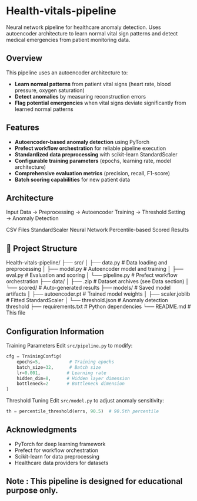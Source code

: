 # Health-vitals-pipeline
Neural network pipeline for healthcare anomaly detection. Uses autoencoder architecture to learn normal vital sign patterns and detect medical emergencies from patient monitoring data.


##  Overview

This pipeline uses an autoencoder architecture to:
- **Learn normal patterns** from patient vital signs (heart rate, blood pressure, oxygen saturation)
- **Detect anomalies** by measuring reconstruction errors
- **Flag potential emergencies** when vital signs deviate significantly from learned normal patterns

##  Features

- **Autoencoder-based anomaly detection** using PyTorch
- **Prefect workflow orchestration** for reliable pipeline execution
- **Standardized data preprocessing** with scikit-learn StandardScaler
- **Configurable training parameters** (epochs, learning rate, model architecture)
- **Comprehensive evaluation metrics** (precision, recall, F1-score)
- **Batch scoring capabilities** for new patient data

##  Architecture
Input Data → Preprocessing → Autoencoder Training → Threshold Setting → Anomaly Detection

CSV Files StandardScaler Neural Network Percentile-based Scored Results


## 📁 Project Structure

Health-vitals-pipeline/
├── src/
│ ├── data.py # Data loading and preprocessing
│ ├── model.py # Autoencoder model and training
│ ├── eval.py # Evaluation and scoring
│ └── pipeline.py # Prefect workflow orchestration
├── data/
│ ├── .zip # Dataset archives (see Data section)
│ └── scored/ # Auto-generated results
├── models/ # Saved model artifacts
│ ├── autoencoder.pt # Trained model weights
│ ├── scaler.joblib # Fitted StandardScaler
│ └── threshold.json # Anomaly detection threshold
├── requirements.txt # Python dependencies
└── README.md # This file


## Configuration Information

Training Parameters
Edit `src/pipeline.py` to modify:
```python
cfg = TrainingConfig(
    epochs=5,           # Training epochs
    batch_size=32,      # Batch size
    lr=0.001,          # Learning rate
    hidden_dim=8,      # Hidden layer dimension
    bottleneck=2       # Bottleneck dimension
)
```

Threshold Tuning
Edit `src/model.py` to adjust anomaly sensitivity:
```python
th = percentile_threshold(errs, 90.5)  # 90.5th percentile
```
## Acknowledgments

- PyTorch for deep learning framework
- Prefect for workflow orchestration
- Scikit-learn for data preprocessing
- Healthcare data providers for datasets


## Note : This pipeline is designed for educational purpose only. 